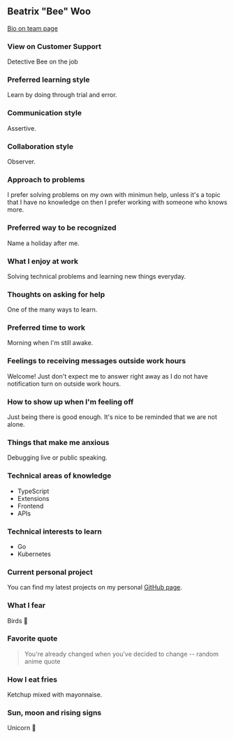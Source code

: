 ## Beatrix "Bee" Woo

[Bio on team page](index.md#beatrix-woo)

### View on Customer Support

Detective Bee on the job

### Preferred learning style

Learn by doing through trial and error.

### Communication style

Assertive.

### Collaboration style

Observer.

### Approach to problems

I prefer solving problems on my own with minimun help, unless it's a topic that I have no knowledge on then I prefer working with someone who knows more.

### Preferred way to be recognized

Name a holiday after me.

### What I enjoy at work

Solving technical problems and learning new things everyday.

### Thoughts on asking for help

One of the many ways to learn.

### Preferred time to work

Morning when I'm still awake.

### Feelings to receiving messages outside work hours

Welcome! Just don't expect me to answer right away as I do not have notification turn on outside work hours.

### How to show up when I'm feeling off

Just being there is good enough. It's nice to be reminded that we are not alone.

### Things that make me anxious

Debugging live or public speaking.

### Technical areas of knowledge

- TypeScript
- Extensions
- Frontend
- APIs

### Technical interests to learn

- Go
- Kubernetes

### Current personal project

You can find my latest projects on my personal [GitHub page](https://github.com/abeatrix).

### What I fear

Birds 👀

### Favorite quote

> You're already changed when you've decided to change
> -- random anime quote

### How I eat fries

Ketchup mixed with mayonnaise.

### Sun, moon and rising signs

Unicorn 🌈
